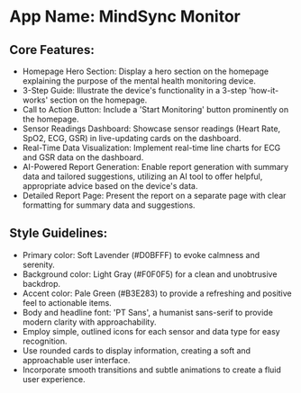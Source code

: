 # **App Name**: MindSync Monitor

## Core Features:

- Homepage Hero Section: Display a hero section on the homepage explaining the purpose of the mental health monitoring device.
- 3-Step Guide: Illustrate the device's functionality in a 3-step 'how-it-works' section on the homepage.
- Call to Action Button: Include a 'Start Monitoring' button prominently on the homepage.
- Sensor Readings Dashboard: Showcase sensor readings (Heart Rate, SpO2, ECG, GSR) in live-updating cards on the dashboard.
- Real-Time Data Visualization: Implement real-time line charts for ECG and GSR data on the dashboard.
- AI-Powered Report Generation: Enable report generation with summary data and tailored suggestions, utilizing an AI tool to offer helpful, appropriate advice based on the device's data.
- Detailed Report Page: Present the report on a separate page with clear formatting for summary data and suggestions.

## Style Guidelines:

- Primary color: Soft Lavender (#D0BFFF) to evoke calmness and serenity.
- Background color: Light Gray (#F0F0F5) for a clean and unobtrusive backdrop.
- Accent color: Pale Green (#B3E283) to provide a refreshing and positive feel to actionable items.
- Body and headline font: 'PT Sans', a humanist sans-serif to provide modern clarity with approachability.
- Employ simple, outlined icons for each sensor and data type for easy recognition.
- Use rounded cards to display information, creating a soft and approachable user interface.
- Incorporate smooth transitions and subtle animations to create a fluid user experience.